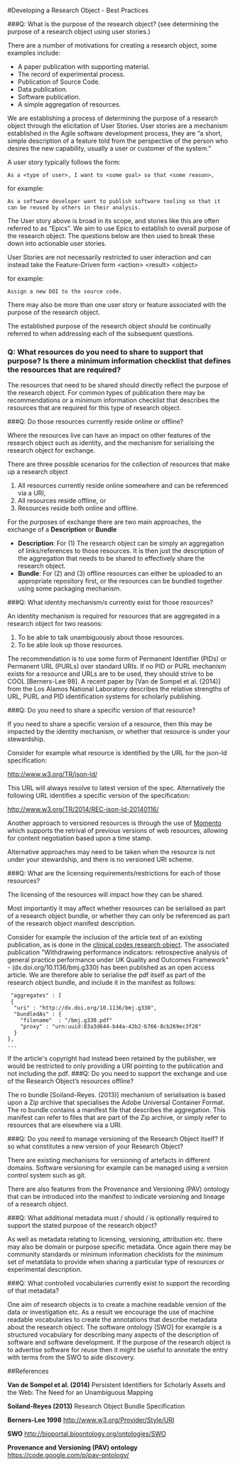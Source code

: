 #Developing a Research Object - Best Practices

###Q:  What is the purpose of the research object? (see determining the purpose of a research object using user stories.)  

There are a number of motivations for creating a research object, some examples include: 
- A paper publication with supporting material. 
- The record of experimental process.  
- Publication of Source Code.
- Data publication. 
- Software publication. 
- A simple aggregation of resources.   

We are establishing a process of determining the purpose of a research object through the elicitation of User Stories. User stories are a mechanism established in the Agile software development process, they are “a short, simple description of a feature told from the perspective of the person who desires the new capability, usually a user or customer of the system.”

A user story typically follows the form: 

	As a <type of user>, I want to <some goal> so that <some reason>, 
for example:  

	As a software developer want to publish software tooling so that it can be reused by others in their analysis.

The User story above is broad in its scope, and stories like this are often referred to as “Epics”. We aim to use Epics to establish to overall purpose of the research object. The questions below are then used to break these down into actionable user stories.

User Stories are not necessarily restricted to user interaction and can instead take the Feature-Driven form
	\<action> \<result> \<object> 

for example:

	Assign a new DOI to the source code.  

There may also be more than one user story or feature associated with the purpose of the research object. 

The established purpose of the research object should be continually referred to when addressing each of the subsequent questions. 


### Q:  What resources do you need to share to support that purpose? Is there a minimum information checklist that defines the resources that are required? 

The resources that need to be shared should directly reflect the purpose of the research object. For common types of publication there may be recommendations or a minimum information checklist that describes the resources that are required for this type of research object.

  
###Q:  Do those resources currently reside online or offline? 
 
Where the resources live can have an impact on other features of the research object such as identity, and the mechanism for serialising the research object for exchange. 

There are three possible scenarios for the collection of resources that make up a research object 

1. All resources currently reside online somewhere and can be referenced via a URI, 
2.  All resources reside offline, or 
3.   Resources reside both online and offline. 

For the purposes of exchange there are two main approaches, the exchange of a **Description** or **Bundle**

 - **Description**: For (1) The research object can be simply an aggregation of links/references to those resources. It is then just the description of the aggregation that needs to be shared to effectively share the research object.
 -  **Bundle**: For (2) and (3) offline resources can either be uploaded to an appropriate repository first, or the resources can be bundled together using some packaging mechanism.  

###Q:  What identity mechanism/s currently exist for those resources? 

An identity mechanism is required for resources that are aggregated in a research object for two reasons:

1. To be able to talk unambiguously about those resources.
2. To be able look up those resources. 

The recommendation is to use some form of Permanent Identifier (PIDs) or Permanent URL (PURLs) over standard URIs. If no PID or PURL mechanism exists for a resource and URLs are to be used, they should strive to be COOL [Berners-Lee 98].  A recent paper by [Van de Sompel et al. (2014)] from the Los Alamos National Laboratory describes the relative strengths of URL, PURL and PID identification systems for scholarly publishing. 

###Q: Do you need to share a specific version of that resource? 

If you need to share a specific version of a resource, then this may be impacted by the identity mechanism, or whether that resource is under your stewardship.

Consider for example what resource is identified by the URL for the json-ld specification: 

http://www.w3.org/TR/json-ld/

This URL will always resolve to latest version of the spec. Alternatively the following URL identifies a specific version of the specification: 

http://www.w3.org/TR/2014/REC-json-ld-20140116/

Another approach to versioned resources is through the use of [Momento](http://www.mementoweb.org/guide/quick-intro/)  which supports the retrival of previous versions of web resources, allowing for content negotiation based upon a time stamp. 

Alternative approaches may need to be taken when the resource is not under your stewardship, and there is no versioned URI scheme. 


###Q:  What are the licensing requirements/restrictions for each of those resources? 

The licensing of the resources will impact how they can be shared. 

Most importantly it may affect whether resources can be serialised as part of a research object bundle, or whether they can only be referenced as part of the research object manifest description.  

Consider for example the inclusion of the article text of an existing publication, as is done in the [clinical codes research object](https://github.com/CHIP-SET/clinicalcodes.article5). The associated publication "Withdrawing performance indicators: retrospective analysis of general practice performance under UK Quality and Outcomes Framework" - (dx.doi.org/10.1136/bmj.g330) has been published as an open access article. We are therefore able to serialise the pdf itself as part of the research object bundle, and include it in the manifest as follows: 

	 "aggregates" : [
	 {
      "uri" : "http://dx.doi.org/10.1136/bmj.g330",
      "bundledAs" : {
        "filename"  : "/bmj.g330.pdf"
        "proxy" : "urn:uuid:83a3d644-b44a-42b2-b766-8cb269ec3f28"
      }
    },
    ...
 
If the article's copyright had instead been retained by the publisher, we would be restricted to only providing a URI pointing to the publication and not including the pdf. 
###Q:  Do you need to support the exchange and use of the Research Object’s resources offline?  

The ro bundle [Soiland-Reyes. (2013)] mechanism of serialisation is based upon a Zip archive that specialises the Adobe Universal Container Format. The ro bundle contains a manifest file that describes the aggregation. This manifest can refer to files that are part of the Zip archive, or simply refer to resources that are elsewhere via a URI.  

###Q:  Do you need to manage versioning of the Research Object itself? If so what constitutes a new version of your Research Object?

There are existing mechanisms for versioning of artefacts in different domains. Software versioning for example can be managed using a version control system such as git. 

There are also features from the Provenance and Versioning (PAV) ontology that can be introduced into the manifest to indicate versioning and lineage of a research object. 

###Q:  What additional metadata must / should / is optionally required to support the stated purpose of the research object?

As well as metadata relating to licensing, versioning, attribution etc. there may also be domain or purpose specific metadata.   Once again there may be community standards or minimum information checklists for the minimum set of metatdata to provide when sharing a particular type of resources or experimental description. 

###Q:  What controlled vocabularies currently exist to support the recording of that metadata?  

One aim of research objects is to create a machine readable version of the data or investigation etc. As a result we encourage the use of machine readable vocabularies to create the annotations that describe metadata about the research object. 
The software ontology [SWO] for example is a structured vocabulary for describing many aspects of the description of software and software development. If the purpose of the research object is to advertise software for reuse then it might be useful to annotate the entry with terms from the SWO to aide discovery. 


 
##References 

**Van de Sompel et al. (2014)**  Persistent Identifiers for Scholarly Assets and the Web: The Need for an Unambiguous Mapping 

**Soiland-Reyes (2013)** Research Object Bundle Specification 

**Berners-Lee 1998** http://www.w3.org/Provider/Style/URI

**SWO** http://bioportal.bioontology.org/ontologies/SWO

**Provenance and Versioning (PAV) ontology**  https://code.google.com/p/pav-ontology/
